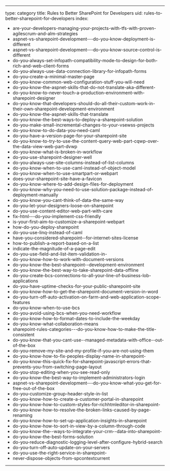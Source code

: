 
---
type: category
title: Rules to Better SharePoint for Developers
uid: rules-to-better-sharepoint-for-developers
index:
 - are-your-developers-managing-your-projects-with-tfs-with-proven-agilescrum-and-alm-strategies
 - aspnet-vs-sharepoint-development---do-you-know-deployment-is-different
 - aspnet-vs-sharepoint-development---do-you-know-source-control-is-different
 - do-you-always-set-infopath-compatibility-mode-to-design-for-both-rich-and-web-client-forms
 - do-you-always-use-data-connection-library-for-infopath-forms
 - do-you-create-a-minimal-master-page
 - do-you-know-common-web-configuration-stuff-you-will-need
 - do-you-know-the-aspnet-skills-that-do-not-translate-aka-different-
 - do-you-know-to-never-touch-a-production-environment-with-sharepoint-designer
 - do-you-know-that-developers-should-do-all-their-custom-work-in-their-own-sharepoint-development-environment
 - do-you-know-the-aspnet-skills-that-translate
 - do-you-know-the-best-ways-to-deploy-a-sharepoint-solution
 - do-you-make-small-incremental-changes-to-your-vsewss-projects
 - do-you-know-to-do-data-you-need-caml
 - do-you-have-a-version-page-for-your-sharepoint-site
 - do-you-know-to-try-to-use-the-content-query-web-part-cqwp-over-the-data-view-web-part-dvwp
 - do-you-know-what-is-broken-in-workflow
 - do-you-use-sharepoint-designer-well
 - do-you-always-use-site-columns-instead-of-list-columns
 - do-you-know-when-to-use-caml-instead-of-object-model
 - do-you-know-when-to-use-smartpart-or-webpart
 - does-your-sharepoint-site-have-a-favicon
 - do-you-know-where-to-add-design-files-for-deployment
 - do-you-know-why-you-need-to-use-solution-package-instead-of-deployment-manually
 - do-you-know-you-cant-think-of-data-the-same-way
 - do-you-let-your-designers-loose-on-sharepoint
 - do-you-use-content-editor-web-part-with-care
 - fix-html---do-you-implement-css-friendly
 - is-your-first-aim-to-customize-a-sharepoint-webpart
 - how-do-you-deploy-sharepoint
 - do-you-use-linq-instead-of-caml
 - have-you-considered-sharepoint--for-internet-sites-license
 - how-to-publish-a-report-based-on-a-list
 - indicate-the-magnitude-of-a-page-edit
 - do-you-use-field-and-list-item-validation-in-
 - do-you-know-how-to-work-with-document-versions
 - do-you-know-the-best-sharepoint--development-environment
 - do-you-know-the-best-way-to-take-sharepoint-data-offline
 - do-you-create-bcs-connections-to-all-your-line-of-business-lob-applications
 - do-you-have-uptime-checks-for-your-public-sharepoint-site
 - do-you-know-how-to-get-the-sharepoint-document-version-in-word
 - do-you-turn-off-auto-activation-on-farm-and-web-application-scope-features
 - do-you-know-when-to-use-bcs
 - do-you-avoid-using-bcs-when-you-need-workflow
 - do-you-know-how-to-format-dates-to-include-the-weekday
 - do-you-know-what-collaboration-means
 - sharepoint-rules-categories---do-you-know-how-to-make-the-title-consistent
 - do-you-know-that-you-cant-use--managed-metadata-with-office--out-of-the-box
 - do-you-remove-my-site-and-my-profile-if-you-are-not-using-them
 - do-you-know-how-to-fix-peoples-display-name-in-sharepoint-
 - do-you-know-this-quick-fix-for-sharepoint-javascript-errors-that-prevents-you-from-switching-page-layout
 - do-you-stop-editing-when-you-see-read-only
 - do-you-know-the-best-way-to-implement-administrators-login
 - aspnet-vs-sharepoint-development---do-you-know-what-you-get-for-free-out-of-the-box
 - do-you-customize-group-header-style-in-list
 - do-you-know-how-to-create-a-customer-portal-in-sharepoint
 - do-you-know-how-to-custom-styles-for-richhtmleditor-in-sharepoint-
 - do-you-know-how-to-resolve-the-broken-links-caused-by-page-renaming
 - do-you-know-how-to-set-up-application-insights-in-sharepoint
 - do-you-know-how-to-sort-in-view-by-a-column-through-code
 - do-you-know-the--ways-to-integrate-your-crm--data-into-sharepoint-
 - do-you-know-the-best-forms-solution
 - do-you-reduce-diagnostic-logging-level-after-configure-hybrid-search
 - do-you-turn-off-auto-update-on-your-servers
 - do-you-use-the-right-service-in-sharepoint-
 - never-dispose-objects-from-spcontextcurrent
---



